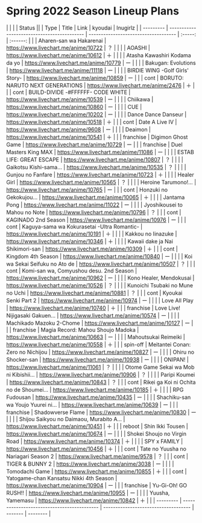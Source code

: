 # Spring 2022 Season Lineup Plans

|           |                                             |                                      |       Status      ||
|    Type   |                    Title                    |                 Link                 | kyoudai | Inugirlz |
| --------- | ------------------------------------------- | ------------------------------------ | :-----: | :------: |
|           | Aharen-san wa Hakarenai                     | https://www.livechart.me/anime/10722 |   ？    |          |
|           | AOASHI                                      | https://www.livechart.me/anime/10612 |   ＋    |          |
|           | Atasha Kawashiri Kodama da yo               | https://www.livechart.me/anime/10779 |   ー    |          |
|           | Bakugan: Evolutions                         | https://www.livechart.me/anime/11118 |   ー    |          |
|           | BIRDIE WING -Golf Girls' Story-             | https://www.livechart.me/anime/10859 |   ー    |          |
| cont      | BORUTO: NARUTO NEXT GENERATIONS             | https://www.livechart.me/anime/2476  |   ＋    |          |
| cont      | BUILD-DIVIDE -#FFFFFF- CODE WHITE           | https://www.livechart.me/anime/10539 |   ー    |          |
|           | Chiikawa                                    | https://www.livechart.me/anime/10860 |   ー    |          |
|           | CUE                                         | https://www.livechart.me/anime/10202 |   ー    |          |
|           | Dance Dance Danseur                         | https://www.livechart.me/anime/10518 |   ＋    |          |
| cont      | Date A Live IV                              | https://www.livechart.me/anime/9608  |   ー    |          |
|           | Deaimon                                     | https://www.livechart.me/anime/10541 |   ＋    |          |
| franchise | Digimon Ghost Game                          | https://www.livechart.me/anime/10729 |   ー    |          |
| franchise | Duel Masters King MAX                       | https://www.livechart.me/anime/11086 |   ー    |          |
|           | ESTAB LIFE: GREAT ESCAPE                    | https://www.livechart.me/anime/10807 |   ？    |          |
|           | Gaikotsu Kishi-sama…                        | https://www.livechart.me/anime/10535 |   ？    |          |
|           | Gunjou no Fanfare                           | https://www.livechart.me/anime/10723 |   ＋    |          |
|           | Healer Girl                                 | https://www.livechart.me/anime/10565 |   ？    |          |
|           | Heroine Tarumono!…                          | https://www.livechart.me/anime/10765 |   ー    |          |
| cont      | Honzuki no Gekokujou…                       | https://www.livechart.me/anime/10065 |   ＋    |          |
|           | Jantama Pong                                | https://www.livechart.me/anime/11022 |   ー    |          |
|           | Jyoshikousei to Mahou no Note               | https://www.livechart.me/anime/10796 |   ？    |          |
| cont      | KAGINADO 2nd Season                         | https://www.livechart.me/anime/10976 |   ー    |          |
| cont      | Kaguya-sama wa Kokurasetai -Ultra Romantic- | https://www.livechart.me/anime/10191 |   ＋    |          |
|           | Kakkou no Iinazuke                          | https://www.livechart.me/anime/10346 |   ＋    |          |
|           | Kawaii dake ja Nai Shikimori-san            | https://www.livechart.me/anime/10309 |   ＋    |          |
| cont      | Kingdom 4th Season                          | https://www.livechart.me/anime/10840 |   ー    |          |
|           | Koi wa Sekai Seifuku no Ato de              | https://www.livechart.me/anime/10507 |   ？    |          |
| cont      | Komi-san wa, Comyushou desu. 2nd Season     | https://www.livechart.me/anime/10962 |   ー    |          |
|           | Kono Healer, Mendokusai                     | https://www.livechart.me/anime/10526 |   ？    |          |
|           | Kunoichi Tsubaki no Mune no Uchi            | https://www.livechart.me/anime/10881 |   ？    |          |
| cont      | Kyoukai Senki Part 2                        | https://www.livechart.me/anime/10974 |   ー    |          |
|           | Love All Play                               | https://www.livechart.me/anime/10740 |   ＋    |          |
| franchise | Love Live! Nijigasaki Gakuen…               | https://www.livechart.me/anime/10574 |   ー    |          |
|           | Machikado Mazoku 2-Chome                    | https://www.livechart.me/anime/10127 |   ー    |          |
| franchise | Magia Record: Mahou Shoujo Madoka           | https://www.livechart.me/anime/10663 |   ー    |          |
|           | Mahoutsukai Reimeiki                        | https://www.livechart.me/anime/10558 |   ＋    |          |
| spin-off  | Meitantei Conan: Zero no Nichijou           | https://www.livechart.me/anime/10827 |   ー    |          |
|           | Ohiru no Shocker-san                        | https://www.livechart.me/anime/10938 |   ー    |          |
|           | ONIPAN!                                     | https://www.livechart.me/anime/11061 |   ？    |          |
|           | Otome Game Sekai wa Mob ni Kibishii…        | https://www.livechart.me/anime/10906 |   ？    |          |
|           | Paripi Koumei                               | https://www.livechart.me/anime/10843 |   ？    |          |
| cont      | Rikei ga Koi ni Ochita no de Shoumei…       | https://www.livechart.me/anime/10185 |   ＋    |          |
|           | RPG Fudousan                                | https://www.livechart.me/anime/10435 |   ー    |          |
|           | Shachiku-san wa Youjo Yuurei ni…            | https://www.livechart.me/anime/10639 |   ー    |          |
| franchise | Shadowverse Flame                           | https://www.livechart.me/anime/10830 |   ー    |          |
|           | Shijou Saikyou no Daimaou, Murabito A…      | https://www.livechart.me/anime/10451 |   ＋    |          |
| reboot    | Shin Ikki Tousen                            | https://www.livechart.me/anime/10674 |   ー    |          |
|           | Shokei Shoujo no Virgin Road                | https://www.livechart.me/anime/10374 |   ＋    |          |
|           | SPY x FAMILY                                | https://www.livechart.me/anime/10456 |   ＋    |          |
| cont      | Tate no Yuusha no Nariagari Season 2        | https://www.livechart.me/anime/9578  |   ？    |          |
| cont      | TIGER & BUNNY 2                             | https://www.livechart.me/anime/3038  |   ー    |          |
|           | Tomodachi Game                              | https://www.livechart.me/anime/10855 |   ＋    |          |
| cont      | Yatogame-chan Kansatsu Nikki 4th Season     | https://www.livechart.me/anime/10904 |   ー    |          |
| franchise | Yu-Gi-Oh! GO RUSH!!                         | https://www.livechart.me/anime/10955 |   ー    |          |
|           | Yuusha, Yamemasu                            | https://www.livechart.me/anime/10842 |   ＋    |          |
| --------- | ------------------------------------------- | ------------------------------------ | ------- | -------- |
